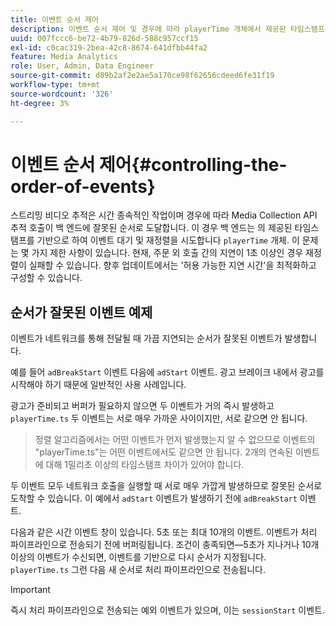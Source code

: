 ```yaml
---
title: 이벤트 순서 제어
description: 이벤트 순서 제어 및 경우에 따라 playerTime 개체에서 제공된 타임스탬프를 기반으로 이벤트 순서를 변경하는 방법에 대해 알아봅니다.
uuid: 007fccc6-be72-4b79-826d-588c957ccf15
exl-id: c0cac319-2bea-42c8-8674-641dfbb44fa2
feature: Media Analytics
role: User, Admin, Data Engineer
source-git-commit: d89b2af2e2ae5a170ce98f62656cdeed6fe31f19
workflow-type: tm+mt
source-wordcount: '326'
ht-degree: 3%

---
```


# 이벤트 순서 제어{#controlling-the-order-of-events}

스트리밍 비디오 추적은 시간 종속적인 작업이며 경우에 따라 Media Collection API 추적 호출이 백 엔드에 잘못된 순서로 도달합니다. 이 경우 백 엔드는 의 제공된 타임스탬프를 기반으로 하여 이벤트 대기 및 재정렬을 시도합니다 `playerTime` 개체.  이 문제는 몇 가지 제한 사항이 있습니다. 현재, 주문 외 호출 간의 지연이 1초 이상인 경우 재정렬이 실패할 수 있습니다. 향후 업데이트에서는 &#39;허용 가능한 지연 시간&#39;을 최적화하고 구성할 수 있습니다.

## 순서가 잘못된 이벤트 예제

이벤트가 네트워크를 통해 전달될 때 가끔 지연되는 순서가 잘못된 이벤트가 발생합니다.

예를 들어 `adBreakStart` 이벤트 다음에 `adStart` 이벤트. 광고 브레이크 내에서 광고를 시작해야 하기 때문에 일반적인 사용 사례입니다.

광고가 준비되고 버퍼가 필요하지 않으면 두 이벤트가 거의 즉시 발생하고 `playerTime.ts` 두 이벤트는 서로 매우 가까운 사이이지만, 서로 같으면 안 됩니다.

> 정렬 알고리즘에서는 어떤 이벤트가 먼저 발생했는지 알 수 없으므로 이벤트의 &quot;playerTime.ts&quot;는 어떤 이벤트에서도 같으면 안 됩니다. 2개의 연속된 이벤트에 대해 1밀리초 이상의 타임스탬프 차이가 있어야 합니다.

두 이벤트 모두 네트워크 호출을 실행할 때 서로 매우 가깝게 발생하므로 잘못된 순서로 도착할 수 있습니다. 이 예에서 `adStart` 이벤트가 발생하기 전에 `adBreakStart` 이벤트.


다음과 같은 시간 이벤트 창이 있습니다. 5초 또는 최대 10개의 이벤트. 이벤트가 처리 파이프라인으로 전송되기 전에 버퍼링됩니다. 조건이 충족되면—5초가 지나거나 10개 이상의 이벤트가 수신되면, 이벤트를 기반으로 다시 순서가 지정됩니다. `playerTime.ts` 그런 다음 새 순서로 처리 파이프라인으로 전송됩니다.

>[!IMPORTANT]
>
>즉시 처리 파이프라인으로 전송되는 예외 이벤트가 있으며, 이는 `sessionStart` 이벤트.
